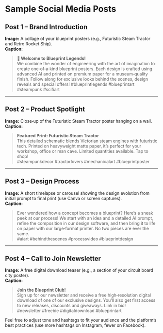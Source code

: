 # Sample Social Media Posts

## Post 1 – Brand Introduction
**Image:** A collage of your blueprint posters (e.g., Futuristic Steam Tractor and Retro Rocket Ship).  
**Caption:**
> **🚀 Welcome to Blueprint Legends!**  
> We combine the wonder of engineering with the art of imagination to create one‑of‑a‑kind blueprint posters. Each design is crafted using advanced AI and printed on premium paper for a museum‑quality finish. Follow along for exclusive looks behind the scenes, design reveals and special offers! #blueprintlegends #blueprintart #steampunk #scifiart

---

## Post 2 – Product Spotlight
**Image:** Close‑up of the Futuristic Steam Tractor poster hanging on a wall.  
**Caption:**
> **Featured Print: Futuristic Steam Tractor**  
> This detailed schematic blends Victorian steam engines with futuristic tech. Printed on heavyweight matte paper, it’s perfect for your workshop, office or man cave. Limited quantities available. Tap to shop!  
> #steampunkdecor #tractorlovers #mechanicalart #blueprintposter

---

## Post 3 – Design Process
**Image:** A short timelapse or carousel showing the design evolution from initial prompt to final print (use Canva or screen captures).  
**Caption:**
> Ever wondered how a concept becomes a blueprint? Here’s a sneak peek at our process! We start with an idea and a detailed AI prompt, refine the composition in our design software, and then bring it to life on paper with our large‑format printer. No two pieces are ever the same.  
> #aiart #behindthescenes #processvideo #blueprintdesign

---

## Post 4 – Call to Join Newsletter
**Image:** A free digital download teaser (e.g., a section of your circuit board city poster).  
**Caption:**
> **Join the Blueprint Club!**  
> Sign up for our newsletter and receive a free high‑resolution digital download of one of our exclusive designs. You’ll also get first access to new releases, discounts and giveaways. Link in bio!  
> #newsletter #freebie #digitaldownload #blueprintart

Feel free to adjust tone and hashtags to fit your audience and the platform’s best practices (use more hashtags on Instagram, fewer on Facebook).
